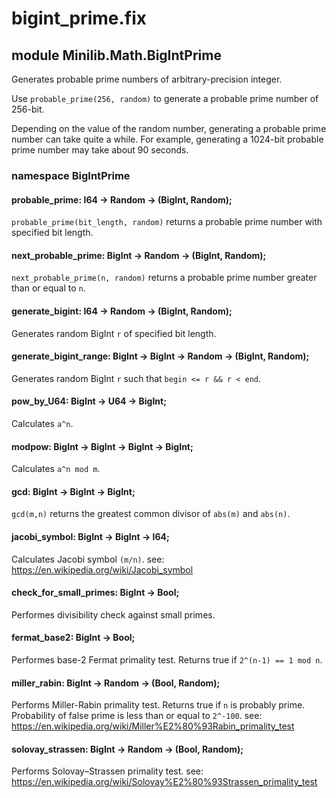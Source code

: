 # bigint_prime.fix

## module Minilib.Math.BigIntPrime

Generates probable prime numbers of arbitrary-precision integer.

Use `probable_prime(256, random)` to generate a probable prime number of 256-bit.

Depending on the value of the random number, generating a probable prime number can take quite a while.
For example, generating a 1024-bit probable prime number may take about 90 seconds.


### namespace BigIntPrime

#### probable_prime: I64 -> Random -> (BigInt, Random);

`probable_prime(bit_length, random)` returns a probable prime number with specified bit length.

#### next_probable_prime: BigInt -> Random -> (BigInt, Random);

`next_probable_prime(n, random)` returns a probable prime number greater than or equal to `n`.

#### generate_bigint:  I64 -> Random -> (BigInt, Random);

Generates random BigInt `r` of specified bit length.

#### generate_bigint_range: BigInt -> BigInt -> Random -> (BigInt, Random);

Generates random BigInt `r` such that `begin <= r && r < end`.

#### pow_by_U64: BigInt -> U64 -> BigInt;

Calculates `a^n`.

#### modpow: BigInt -> BigInt -> BigInt -> BigInt;

Calculates `a^n mod m`.

#### gcd: BigInt -> BigInt -> BigInt;

`gcd(m,n)` returns the greatest common divisor of `abs(m)` and `abs(n)`.

#### jacobi_symbol: BigInt -> BigInt -> I64;

Calculates Jacobi symbol `(m/n)`.
see: https://en.wikipedia.org/wiki/Jacobi_symbol

#### check_for_small_primes: BigInt -> Bool;

Performes divisibility check against small primes.

#### fermat_base2: BigInt -> Bool;

Performes base-2 Fermat primality test.
Returns true if `2^(n-1) == 1 mod n`.

#### miller_rabin: BigInt -> Random -> (Bool, Random);

Performs Miller-Rabin primality test.
Returns true if `n` is probably prime.
Probability of false prime is less than or equal to `2^-100`.
see: https://en.wikipedia.org/wiki/Miller%E2%80%93Rabin_primality_test

#### solovay_strassen: BigInt -> Random -> (Bool, Random);

Performs Solovay–Strassen primality test.
see: https://en.wikipedia.org/wiki/Solovay%E2%80%93Strassen_primality_test

